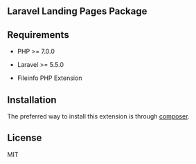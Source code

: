 ## Laravel Landing Pages Package



## Requirements

* PHP >= 7.0.0

* Laravel >= 5.5.0

* Fileinfo PHP Extension

## Installation

The preferred way to install this extension is through [composer](http://getcomposer.org/download/).


## License

MIT
